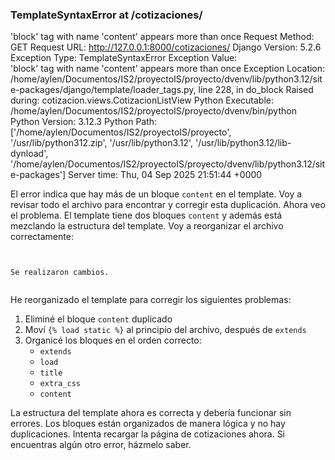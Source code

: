 ### TemplateSyntaxError at /cotizaciones/
'block' tag with name 'content' appears more than once
Request Method:	GET
Request URL:	http://127.0.0.1:8000/cotizaciones/
Django Version:	5.2.6
Exception Type:	TemplateSyntaxError
Exception Value:	
'block' tag with name 'content' appears more than once
Exception Location:	/home/aylen/Documentos/IS2/proyectoIS/proyecto/dvenv/lib/python3.12/site-packages/django/template/loader_tags.py, line 228, in do_block
Raised during:	cotizacion.views.CotizacionListView
Python Executable:	/home/aylen/Documentos/IS2/proyectoIS/proyecto/dvenv/bin/python
Python Version:	3.12.3
Python Path:	
['/home/aylen/Documentos/IS2/proyectoIS/proyecto',
 '/usr/lib/python312.zip',
 '/usr/lib/python3.12',
 '/usr/lib/python3.12/lib-dynload',
 '/home/aylen/Documentos/IS2/proyectoIS/proyecto/dvenv/lib/python3.12/site-packages']
Server time:	Thu, 04 Sep 2025 21:51:44 +0000

El error indica que hay más de un bloque `content` en el template. Voy a revisar todo el archivo para encontrar y corregir esta duplicación. Ahora veo el problema. El template tiene dos bloques `content` y además está mezclando la estructura del template. Voy a reorganizar el archivo correctamente: 
```


Se realizaron cambios.


```
He reorganizado el template para corregir los siguientes problemas:

1. Eliminé el bloque `content` duplicado
2. Moví `{% load static %}` al principio del archivo, después de `extends`
3. Organicé los bloques en el orden correcto:
   - `extends`
   - `load`
   - `title`
   - `extra_css`
   - `content`

La estructura del template ahora es correcta y debería funcionar sin errores. Los bloques están organizados de manera lógica y no hay duplicaciones. Intenta recargar la página de cotizaciones ahora. Si encuentras algún otro error, házmelo saber.